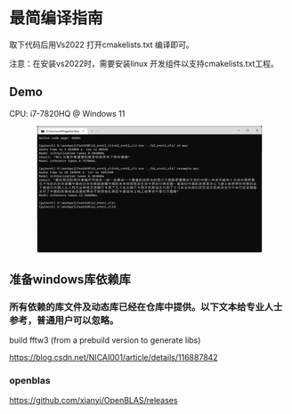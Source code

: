 # 最简编译指南

取下代码后用Vs2022 打开cmakelists.txt 编译即可。

注意：在安装vs2022时，需要安装linux 开发组件以支持cmakelists.txt工程。


## Demo
CPU:  i7-7820HQ @ Windows 11

<div align="center">
    <img src="images/sample.png" width="80%" height="80%">
</div>



## 准备windows库依赖库


### 所有依赖的库文件及动态库已经在仓库中提供。以下文本给专业人士参考，普通用户可以忽略。

build fftw3 (from a prebuild version to generate libs)

https://blog.csdn.net/NICAI001/article/details/116887842


### openblas

https://github.com/xianyi/OpenBLAS/releases
